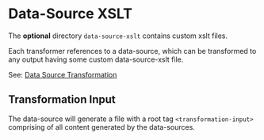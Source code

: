 # Data-Source XSLT

The  **optional**  directory  `data-source-xslt` contains custom xslt files.

Each transformer references to a data-source, which can be transformed to any output having some custom data-source-xslt file.

See:  [Data Source Transformation](https://app.developerhub.io/documentation/v1.0/configuration/data-source-transformation)

## Transformation Input

The data-source will generate a file with a root tag  `<transformation-input>` comprising of all content generated by the data-sources.
